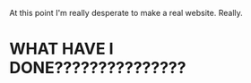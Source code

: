 <!DOCTYPE html>
<html>
    <head>
        <meta charset="utf-8">
        <title>Samuel Adventure Island</title>
    </head>
    <body>
      <p>At this point I'm really desperate to make a real website. Really.</p>
      <h1> WHAT HAVE I DONE???????????????</h1>
    </body>
</html>
